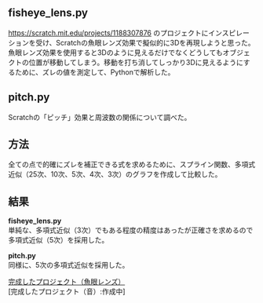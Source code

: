 ## fisheye_lens.py
https://scratch.mit.edu/projects/1188307876
のプロジェクトにインスピレーションを受け、Scratchの魚眼レンズ効果で擬似的に3Dを再現しようと思った。
魚眼レンズ効果を使用すると3Dのように見えるだけでなくどうしてもオブジェクトの位置が移動してしまう。移動を打ち消してしっかり3Dに見えるようにするために、ズレの値を測定して、Pythonで解析した。

## pitch.py
Scratchの「ピッチ」効果と周波数の関係について調べた。

## 方法
全ての点で的確にズレを補正できる式を求めるために、スプライン関数、多項式近似（25次、10次、5次、4次、3次）のグラフを作成して比較した。

## 結果
**fisheye_lens.py**  
単純な、多項式近似（3次）でもある程度の精度はあったが正確さを求めるので多項式近似（5次）を採用した。  

**pitch.py**  
同様に、5次の多項式近似を採用した。  

[完成したプロジェクト（魚眼レンズ）](https://scratch.mit.edu/projects/1188323709/)  
[完成したプロジェクト（音）:作成中]
